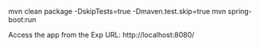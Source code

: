 mvn clean package -DskipTests=true -Dmaven.test.skip=true
mvn spring-boot:run

Access the app from the Exp URL: http://localhost:8080/